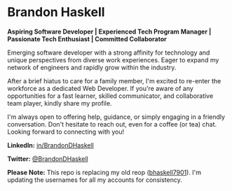 # Brandon Haskell
**Aspiring Software Developer | Experienced Tech Program Manager | Passionate Tech Enthusiast | Committed Collaborator**

Emerging software developer with a strong affinity for technology and unique perspectives from diverse work experiences. Eager to expand my network of engineers and rapidly grow within the industry.

After a brief hiatus to care for a family member, I'm excited to re-enter the workforce as a dedicated Web Developer. If you're aware of any opportunities for a fast learner, skilled communicator, and collaborative team player, kindly share my profile.

I'm always open to offering help, guidance, or simply engaging in a friendly conversation. Don't hesitate to reach out, even for a coffee (or tea) chat. Looking forward to connecting with you!

**LinkedIn:** [in/BrandonDHaskell](https://www.linkedin.com/in/BrandonDHaskell)

**Twitter:** [@BrandonDHaskell](https://twitter.com/BrandonDHaskell)

**Please Note:** This repo is replacing my old reop ([bhaskell7901](https://github.com/bhaskell7901)).  I'm updating the usernames for all my accounts for consistency.
